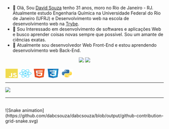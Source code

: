 - 👋 Olá, Sou [David Souza](https://www.linkedin.com/in/david-abc-souza/) tenho 31 anos, moro no Rio de Janeiro - RJ. Atualmente estudo Engenharia Química na Universidade Federal do Rio de Janeiro (UFRJ) e Desenvolvimento web na escola de desenvolvimento web na  [Trybe](https://www.betrybe.com/).
- 👀 Sou Interessado em desenvolvimento de softwares e aplicações Web e busco aprender coisas novas sempre que possível. Sou um amante de ciências exatas.
- 🌱 Atualmente sou desenvolvedor Web Front-End e estou aprendendo desenvolvimento web Back-End.


<div align="center">
  <a href="https://github.com/dabcsouza"> </a>
  <img height="180em" src="https://github-readme-stats.vercel.app/api?username=dabcsouza&show_icons=true&theme=dracula&include_all_commits=true&count_private=true"/>
  <img height="180em" src="https://github-readme-stats.vercel.app/api/top-langs/?username=dabcsouza&layout=compact&langs_count=7&theme=dracula"/>
</div>
<div style="display: inline_block"><br>
  <img align="center" alt="David-Js" height="30" width="40" src="https://raw.githubusercontent.com/devicons/devicon/master/icons/javascript/javascript-plain.svg">
  <img align="center" alt="David-React" height="30" width="40" src="https://raw.githubusercontent.com/devicons/devicon/master/icons/react/react-original.svg">
  <img align="center" alt="David-HTML" height="30" width="40" src="https://raw.githubusercontent.com/devicons/devicon/master/icons/html5/html5-original.svg">
  <img align="center" alt="David-CSS" height="30" width="40" src="https://raw.githubusercontent.com/devicons/devicon/master/icons/css3/css3-original.svg">
  <img align="center" alt="David-Python" height="30" width="40" src="https://raw.githubusercontent.com/devicons/devicon/master/icons/python/python-original.svg">
<br />
<hr />
</div>
  <a href="https://www.linkedin.com/in/david-abc-souza" target="_blank"><img src="https://img.shields.io/badge/-LinkedIn-%230077B5?style=for-the-    badge&logo=linkedin&logoColor=white" target="_blank"></a> 
</div>
<hr />
<br />
<div> 
  ![Snake animation](https://github.com/dabcsouza/dabcsouza/blob/output/github-contribution-grid-snake.svg)
</div>
